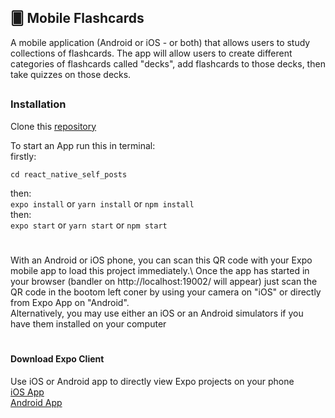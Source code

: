 ## 🂠 Mobile Flashcards
A mobile application (Android or iOS - or both) that allows users to study collections of flashcards. 
The app will allow users to create different categories of flashcards called "decks", add flashcards to those decks, then take quizzes on those decks.

##
### Installation
Clone this [repository](https://github.com/fufylev/react_native_self_posts)

To start an App run this in terminal:\
firstly:
```
cd react_native_self_posts
```
then:\
`expo install` or `yarn install` or `npm install`\
then:\
`expo start` or `yarn start` or `npm start`
#
With an Android or iOS phone, you can scan this QR code with your Expo mobile app to load this project immediately.\ 
Once the app has started in your browser (bandler on http://localhost:19002/ will appear) just scan the QR code in the 
bootom left coner by using your camera on "iOS" or directly from Expo App on "Android".\
Alternatively, you may use either an iOS or an Android simulators if you have them installed on your computer
#
#### Download Expo Client
Use iOS or Android app to directly view Expo projects on your phone\
[iOS App](https://itunes.apple.com/app/apple-store/id982107779)\
[Android App](https://play.google.com/store/apps/details?id=host.exp.exponent&referrer=www)
